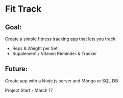 
# Fit Track
## Goal:

Create a simple fitness tracking app that lets you track:

- Reps & Weight per Set
- Supplement / Vitamin Reminder & Tracker

## Future:
Create app with a Node.js server and Mongo or SQL DB


Project Start - March 17